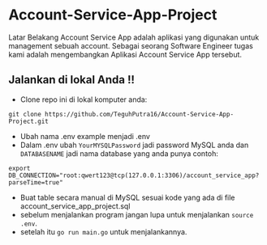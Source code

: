 # Account-Service-App-Project
Latar Belakang
Account Service App adalah aplikasi yang digunakan untuk management sebuah account. Sebagai seorang Software Engineer tugas kami adalah mengembangkan Aplikasi Account Service App tersebut.

## Jalankan di lokal Anda !!
- Clone repo ini di lokal komputer anda:
```
git clone https://github.com/TeguhPutra16/Account-Service-App-Project.git
```
- Ubah nama .env example menjadi .env
- Dalam .env ubah `YourMYSQLPassword` jadi password MySQL anda dan `DATABASENAME` jadi nama database yang anda punya contoh:
```
export DB_CONNECTION="root:qwert123@tcp(127.0.0.1:3306)/account_service_app?parseTime=true"
```
- Buat table secara manual di MySQL sesuai kode yang ada di file account_service_app_project.sql
- sebelum menjalankan program jangan lupa untuk menjalankan `source .env`.
- setelah itu `go run main.go` untuk menjalankannya.
